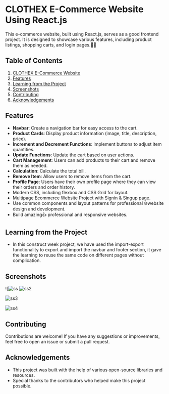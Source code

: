 # CLOTHEX E-Commerce Website  Using React.js

This e-commerce website, built using React.js, serves as a good frontend project. It is designed to showcase  various features, including product listings, shopping carts, and login pages.🛒🌟

 ## Table of Contents

 1. [ CLOTHEX E-Commerce Website](#Clothex_E-Commerce)
 2. [Features](#features)
 3. [Learning from the Project](#Learning_from_the_Project)
 4. [Screenshots](#Screenshots)
 5. [Contributing](#contributing)
 6. [Acknowledgements](#acknowledgements)

## Features

- **Navbar**: Create a navigation bar for easy access to the cart.
- **Product Cards**: Display product information (image, title, description, price).
- **Increment and Decrement Functions**: Implement buttons to adjust item quantities.
- **Update Functions**: Update the cart based on user actions.
- **Cart Management**: Users can add products to their cart and remove them as needed.
- **Calculation**: Calculate the total bill.
- **Remove Item**: Allow users to remove items from the cart.
- **Profile Page**: Users have their own profile page where they can view their orders and order history.
- Modern CSS, including flexbox and CSS Grid for layout.
- Multipage Ecommerce Website Project with Signin & Singup page.
- Use common components and layout patterns for professional 🌐website design and development.
- Build amazing👍 professional and responsive websites.

## Learning from the Project

- In this construct week project, we have used the import-export functionality to export and import the navbar and footer section, it gave the learning to reuse the same code on different pages without complication.

## Screenshots

   ![![ss](https://github.com/Rahul02M/react-E-commerce/assets/133855195/ea13eb47-b86c-40ed-b766-ee0e49354a5c)    ![ss2](https://github.com/Rahul02M/react-E-commerce/assets/133855195/fccd5356-e108-44ea-9c9f-bc2605956221)

   ![ss3](https://github.com/Rahul02M/react-E-commerce/assets/133855195/598c3077-f912-4ab1-8ab3-c6d00238fa75)
   
   ![ss4](https://github.com/Rahul02M/react-E-commerce/assets/133855195/c05ed99f-1c3a-4ff9-94a2-2c406c0fe1a3)   

   
 ## Contributing

Contributions are welcome! If you have any suggestions or improvements, feel free to open an issue or submit a pull request.

## Acknowledgements

- This project was built with the help of various open-source libraries and resources.
- Special thanks to the contributors who helped make this project possible.

